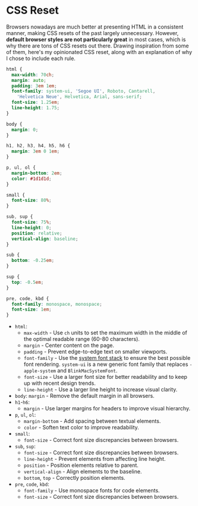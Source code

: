 # CSS Reset

Browsers nowadays are much better at presenting HTML in a consistent manner, making CSS resets of the past largely unnecessary. However, **default browser styles are not particularly great** in most cases, which is why there are tons of CSS resets out there. Drawing inspiration from some of them, here's my opinionated CSS reset, along with an explanation of why I chose to include each rule.

```css
html {
  max-width: 70ch;
  margin: auto;
  padding: 3em 1em;
  font-family: system-ui, 'Segoe UI', Roboto, Cantarell,
    'Helvetica Neue', Helvetica, Arial, sans-serif;
  font-size: 1.25em;
  line-height: 1.75;
}

body {
  margin: 0;
}

h1, h2, h3, h4, h5, h6 {
  margin: 3em 0 1em;
}

p, ul, ol {
  margin-bottom: 2em;
  color: #1d1d1d;
}

small {
  font-size: 80%;
}

sub, sup {
  font-size: 75%;
  line-height: 0;
  position: relative;
  vertical-align: baseline;
}

sub {
  bottom: -0.25em;
}

sup {
  top: -0.5em;
}

pre, code, kbd {
  font-family: monospace, monospace;
  font-size: 1em;
}
```

* `html`:
  * `max-width` - Use `ch` units to set the maximum width in the middle of the optimal readable range (60-80 characters).
  * `margin` - Center content on the page.
  * `padding` - Prevent edge-to-edge text on smaller viewports.
  * `font-family` - Use the [system font stack](https://github.com/mindulle/Documents/blob/main/css/s/system-font-stack/README.md) to ensure the best possible font rendering. `system-ui` is a new generic font family that replaces `-apple-system` and `BlinkMacSystemFont`.
  * `font-size` - Use a larger font size for better readability and to keep up with recent design trends.
  * `line-height` - Use a larger line height to increase visual clarity.
* `body`: `margin` - Remove the default margin in all browsers.
* `h1`-`h6`:
  * `margin` - Use larger margins for headers to improve visual hierarchy.
* `p`, `ul`, `ol`:
  * `margin-bottom` - Add spacing between textual elements.
  * `color` - Soften text color to improve readability.
* `small`:
  * `font-size` - Correct font size discrepancies between browsers.
* `sub`, `sup`:
  * `font-size` - Correct font size discrepancies between browsers.
  * `line-height` - Prevent elements from affecting line height.
  * `position` - Position elements relative to parent.
  * `vertical-align` - Align elements to the baseline.
  * `bottom`, `top` - Correctly position elements.
* `pre`, `code`, `kbd`:
  * `font-family` - Use monospace fonts for code elements.
  * `font-size` - Correct font size discrepancies between browsers.
